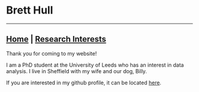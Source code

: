 
# Brett Hull
---------
 [Home](https://bretthull.github.io)  | [Research Interests](https://bretthull.github.io/research) 
----------

Thank you for coming to my website!

I am a PhD student at the University of Leeds who has an interest in data analysis. I live in Sheffield with my wife and our dog, Billy.

If you are interested in my github profile, it can be located [here](https://github.com/bretthull).
